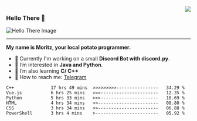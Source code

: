 <img align="right" src="https://visitor-badge.laobi.icu/badge?page_id=RealPotatoe.RealPotatoe">

### Hello There 👋

![Hello There Image](https://media.giphy.com/media/xTiIzJSKB4l7xTouE8/giphy.gif)

***

**My name is Moritz, your local potato programmer.**

* 💫 Currently I'm working on a small **Discord Bot with discord.py**.
* 🧠 I’m interested in **Java and Python**.
* 📖 I’m also learning **C/ C++**
* 💬 How to reach me: <a href="https://t.me/ThePotatoe">Telegram</a>

<!--START_SECTION:waka-->

```text
C++              17 hrs 49 mins  >>>>>>>>>----------------   34.29 %
Vue.js           6 hrs 25 mins   >>>----------------------   12.35 %
Python           5 hrs 33 mins   >>>----------------------   10.69 %
HTML             4 hrs 34 mins   >>-----------------------   08.80 %
CSS              3 hrs 34 mins   >>-----------------------   06.88 %
PowerShell       3 hrs 4 mins    >------------------------   05.92 %
```

<!--END_SECTION:waka-->
